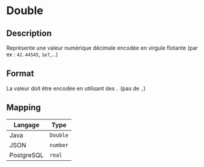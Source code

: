 # Double

## Description

Représente une valeur numérique décimale encodée en virgule flotante (par ex : `42.44545`, `1e7`,...)

## Format

La valeur doit être encodée en utilisant des `.` (pas de `,`)

## Mapping

| Langage    | Type      |
| ---------- | --------- |
| Java       | `Double` |
| JSON       | `number`  |
| PostgreSQL | `real` |

